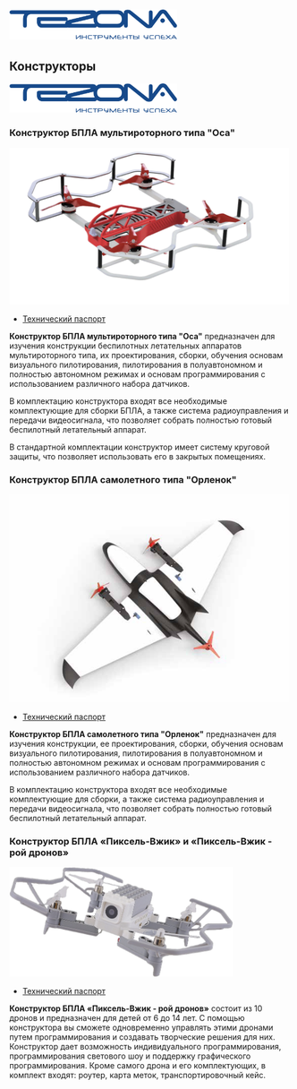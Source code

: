 # <img src="../assets/company_logo/Тезона_синий.png" width=300></img>

## Конструкторы

<img src="../assets/company_logo/Тезона_синий.png" width=300></img>

### Конструктор БПЛА мультироторного типа "Оса"

<img src="../assets/assembling_drone1/drone1.png" width=500></img>

* [Технический паспорт](https://www.tezona.ru/data/uploads/files/osa_pasport.pdf)

**Конструктор БПЛА мультироторного типа "Оса"** предназначен для изучения конструкции беспилотных летательных аппаратов мультироторного типа, их проектирования, сборки, обучения основам визуального пилотирования, пилотирования в полуавтономном и полностью автономном режимах и основам программирования с использованием различного набора датчиков.

В комплектацию конструктора входят все необходимые комплектующие для сборки БПЛА, а также система радиоуправления и передачи видеосигнала, что позволяет собрать полностью готовый беспилотный летательный аппарат.

В стандартной комплектации конструктор имеет систему круговой защиты, что позволяет использовать его в закрытых помещениях.

### Конструктор БПЛА самолетного типа "Орленок"

<img src="../assets/assembling_drone2/drone2.png" width=500></img>

* [Технический паспорт](https://www.tezona.ru/data/uploads/files/tehpasport__orlenok.pdf)

**Конструктор БПЛА самолетного типа "Орленок"** предназначен для изучения конструкции, ее проектирования, сборки, обучения основам визуального пилотирования, пилотирования в полуавтономном и полностью автономном режимах и основам программирования с использованием различного набора датчиков.

В комплектацию конструктора входят все необходимые комплектующие для сборки, а также система радиоуправления и передачи видеосигнала, что позволяет собрать полностью готовый беспилотный летательный аппарат.

### Конструктор БПЛА «Пиксель-Вжик» и «Пиксель-Вжик - рой дронов»

<img src="../assets/assembling_drone3_2/drone3_2.png" width=400></img>

* [Технический паспорт](https://www.tezona.ru/data/uploads/files/tehnicheskiĭ_pasport_pikselvzhik-roĭdronov.pdf)

**Конструктор БПЛА «Пиксель-Вжик - рой дронов»** состоит из 10 дронов и предназначен для детей от 6 до 14 лет. С помощью конструктора вы сможете одновременно управлять этими дронами путем программирования и создавать творческие решения для них. Конструктор дает возможность индивидуального программирования, программирования светового шоу и поддержку графического программирования. Кроме самого дрона и его комплектующих, в комплект входят: роутер, карта меток, транспортировочный кейс.
